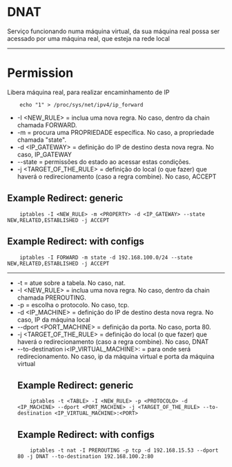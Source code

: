 # DNAT
Serviço funcionando numa máquina virtual,
da sua máquina real
possa ser acessado por uma máquina real, que esteja na rede local  

---

# Permission
Libera máquina real, para realizar encaminhamento de IP  
```
    echo "1" > /proc/sys/net/ipv4/ip_forward
```  

* -I <NEW_RULE> = inclua uma nova regra. No caso, dentro da chain chamada FORWARD.  
* -m <PROPERTY> = procura uma PROPRIEDADE específica. No caso, a propriedade chamada "state".  
* -d <IP_GATEWAY> = definição do IP de destino desta nova regra. No caso, IP_GATEWAY  
* --state <STATEMENT> = permissões do estado ao acessar estas condições.  
* -j <TARGET_OF_THE_RULE> = definição do local (o que fazer) que haverá o redirecionamento (caso a regra combine). No caso, ACCEPT  

## Example Redirect: generic
```
    iptables -I <NEW_RULE> -m <PROPERTY> -d <IP_GATEWAY> --state NEW,RELATED,ESTABLISHED -j ACCEPT
```  

## Example Redirect: with configs
```
    iptables -I FORWARD -m state -d 192.168.100.0/24 --state NEW,RELATED,ESTABLISHED -j ACCEPT
```  

---

* -t <TABLE> = atue sobre a tabela. No caso, nat.  
* -I <NEW_RULE> = inclua uma nova regra. No caso, dentro da chain chamada PREROUTING.  
* -p <PROTOCOLO> = escolha o protocolo. No caso, tcp.  
* -d <IP_MACHINE> = definição do IP de destino desta nova regra. No caso, IP da máquina local  
* --dport <PORT_MACHINE> = definição da porta. No caso, porta 80.  
* -j <TARGET_OF_THE_RULE> = definição do local (o que fazer) que haverá o redirecionamento (caso a regra combine). No caso, DNAT  
* --to-destination i<IP_VIRTUAL_MACHINE>:<PORT> =  para onde será redirecionamento. No caso, ip da máquina virtual e porta da máquina virtual  

## Example Redirect: generic
```
    iptables -t <TABLE> -I <NEW_RULE> -p <PROTOCOLO> -d <IP_MACHINE> --dport <PORT_MACHINE> -j <TARGET_OF_THE_RULE> --to-destination <IP_VIRTUAL_MACHINE>:<PORT>
```  

## Example Redirect: with configs
```
    iptables -t nat -I PREROUTING -p tcp -d 192.168.15.53 --dport 80 -j DNAT --to-destination 192.168.100.2:80
```  
